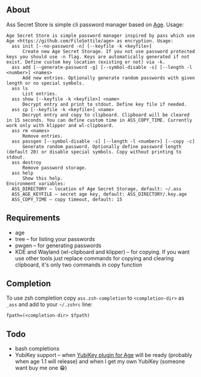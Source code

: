 ## About

Ass Secret Store is simple cli password manager based on [Age](https://github.com/FiloSottile/age). Usage:
```
Age Secret Store is simple password manager inspired by pass which use Age <https://github.com/FiloSottile/age> as encryption. Usage:
  ass init [--no-password -n] [--keyfile -k <keyfile>]
      Create new Age Secret Storage. If you not use password protected keys you should use -n flag. Keys are automatically generated if not exist. Define custom key location (existing or not) via -k.
  ass add [--generate-password -g] [--symbol-disable -s] [--length -l <number>] <names>
      Add new entries. Optionally generate random passwords with given length or no special symbols.
  ass ls
      List entries.
  ass show [--keyfile -k <keyfile>] <name>
      Decrypt entry and print to stdout. Define key file if needed.
  ass cp [--keyfile -k <keyfile>] <name>
      Decrypt entry and copy to clipboard. Clipboard will be cleared in 15 seconds. You can define custom time in ASS_COPY_TIME. Currently work only with klipper and wl-clipboard.
  ass rm <names>
      Remove entries.
  ass passgen [--symbol-disable -s] [--length -l <number>] [--copy -c]
      Generate random password. Optionally define password length (default 20) or disable special symbols. Copy without printing to stdout.
  ass destroy
      Remove password storage.
  ass help
      Show this help.
Environment variables:
  ASS_DIRECTORY – location of Age Secret Storage, default: ~/.ass
  ASS_AGE_KEYFILE – secret age key, default: ASS_DIRECTORY/.key.age
  ASS_COPY_TIME – copy timeout, default: 15
```


## Requirements
* age
* tree – for listing your passwords
* pwgen – for generating passwords
* KDE and Wayland (wl-clipboard and klipper) – for copying. If you want use other tools just replace commands for copying and clearing clipboard, it's only two commands in copy function

## Completion

To use zsh completion copy `ass.zsh-completion` to `<completion-dir>` as `_ass` and add to your `~/.zshrc` line:
```
fpath=(<completion-dir> $fpath)
```

## Todo
* bash completions
* YubiKey support – when [YubiKey plugin for Age](https://github.com/str4d/age-plugin-yubikey) will be ready (probably when age 1.1 will release) and when I get my own YubiKey (someone want buy me one :grin:)
